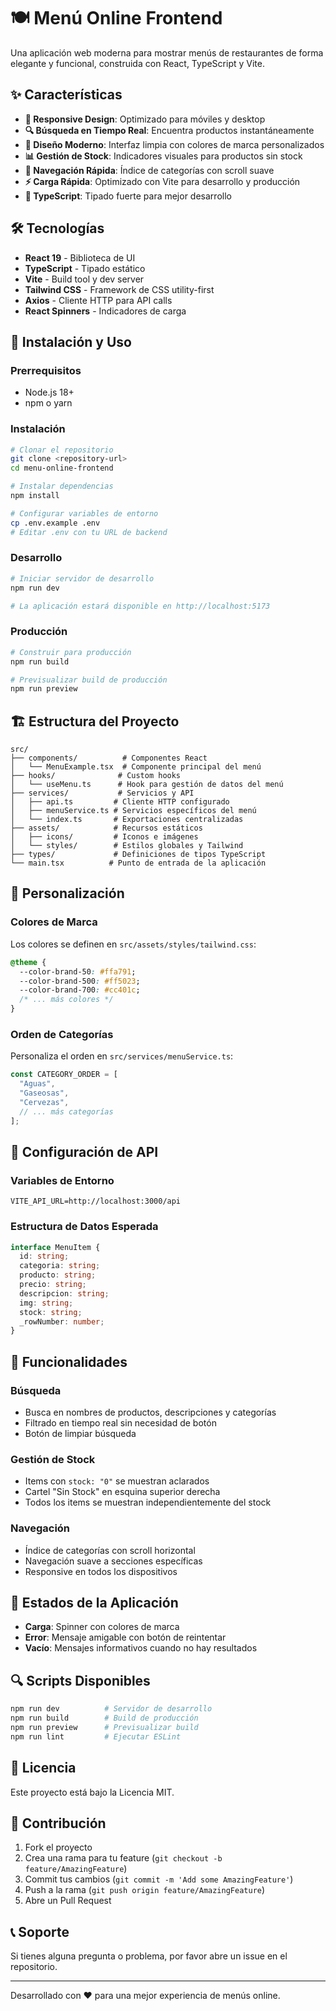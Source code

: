 # 🍽️ Menú Online Frontend

Una aplicación web moderna para mostrar menús de restaurantes de forma elegante y funcional, construida con React, TypeScript y Vite.

## ✨ Características

- **📱 Responsive Design**: Optimizado para móviles y desktop
- **🔍 Búsqueda en Tiempo Real**: Encuentra productos instantáneamente
- **🎨 Diseño Moderno**: Interfaz limpia con colores de marca personalizados
- **📊 Gestión de Stock**: Indicadores visuales para productos sin stock
- **🚀 Navegación Rápida**: Índice de categorías con scroll suave
- **⚡ Carga Rápida**: Optimizado con Vite para desarrollo y producción
- **🎯 TypeScript**: Tipado fuerte para mejor desarrollo

## 🛠️ Tecnologías

- **React 19** - Biblioteca de UI
- **TypeScript** - Tipado estático
- **Vite** - Build tool y dev server
- **Tailwind CSS** - Framework de CSS utility-first
- **Axios** - Cliente HTTP para API calls
- **React Spinners** - Indicadores de carga

## 🚀 Instalación y Uso

### Prerrequisitos
- Node.js 18+ 
- npm o yarn

### Instalación
```bash
# Clonar el repositorio
git clone <repository-url>
cd menu-online-frontend

# Instalar dependencias
npm install

# Configurar variables de entorno
cp .env.example .env
# Editar .env con tu URL de backend
```

### Desarrollo
```bash
# Iniciar servidor de desarrollo
npm run dev

# La aplicación estará disponible en http://localhost:5173
```

### Producción
```bash
# Construir para producción
npm run build

# Previsualizar build de producción
npm run preview
```

## 🏗️ Estructura del Proyecto

```
src/
├── components/          # Componentes React
│   └── MenuExample.tsx  # Componente principal del menú
├── hooks/              # Custom hooks
│   └── useMenu.ts      # Hook para gestión de datos del menú
├── services/           # Servicios y API
│   ├── api.ts         # Cliente HTTP configurado
│   ├── menuService.ts # Servicios específicos del menú
│   └── index.ts       # Exportaciones centralizadas
├── assets/            # Recursos estáticos
│   ├── icons/         # Iconos e imágenes
│   └── styles/        # Estilos globales y Tailwind
├── types/             # Definiciones de tipos TypeScript
└── main.tsx          # Punto de entrada de la aplicación
```

## 🎨 Personalización

### Colores de Marca
Los colores se definen en `src/assets/styles/tailwind.css`:

```css
@theme {
  --color-brand-50: #ffa791;
  --color-brand-500: #ff5023;
  --color-brand-700: #cc401c;
  /* ... más colores */
}
```

### Orden de Categorías
Personaliza el orden en `src/services/menuService.ts`:

```javascript
const CATEGORY_ORDER = [
  "Aguas",
  "Gaseosas", 
  "Cervezas",
  // ... más categorías
];
```

## 🔧 Configuración de API

### Variables de Entorno
```env
VITE_API_URL=http://localhost:3000/api
```

### Estructura de Datos Esperada
```typescript
interface MenuItem {
  id: string;
  categoria: string;
  producto: string;
  precio: string;
  descripcion: string;
  img: string;
  stock: string;
  _rowNumber: number;
}
```

## 📱 Funcionalidades

### Búsqueda
- Busca en nombres de productos, descripciones y categorías
- Filtrado en tiempo real sin necesidad de botón
- Botón de limpiar búsqueda

### Gestión de Stock
- Items con `stock: "0"` se muestran aclarados
- Cartel "Sin Stock" en esquina superior derecha
- Todos los items se muestran independientemente del stock

### Navegación
- Índice de categorías con scroll horizontal
- Navegación suave a secciones específicas
- Responsive en todos los dispositivos

## 🚦 Estados de la Aplicación

- **Carga**: Spinner con colores de marca
- **Error**: Mensaje amigable con botón de reintentar
- **Vacío**: Mensajes informativos cuando no hay resultados

## 🔍 Scripts Disponibles

```bash
npm run dev          # Servidor de desarrollo
npm run build        # Build de producción
npm run preview      # Previsualizar build
npm run lint         # Ejecutar ESLint
```

## 📄 Licencia

Este proyecto está bajo la Licencia MIT.

## 🤝 Contribución

1. Fork el proyecto
2. Crea una rama para tu feature (`git checkout -b feature/AmazingFeature`)
3. Commit tus cambios (`git commit -m 'Add some AmazingFeature'`)
4. Push a la rama (`git push origin feature/AmazingFeature`)
5. Abre un Pull Request

## 📞 Soporte

Si tienes alguna pregunta o problema, por favor abre un issue en el repositorio.

---

Desarrollado con ❤️ para una mejor experiencia de menús online.
